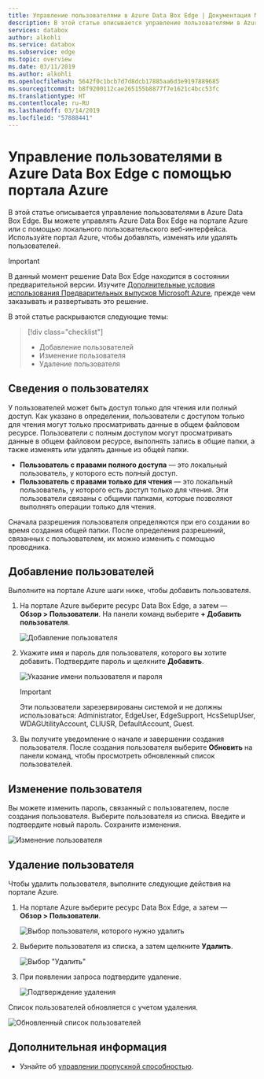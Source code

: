 ```yaml
---
title: Управление пользователями в Azure Data Box Edge | Документация Майкрософт
description: В этой статье описывается управление пользователями в Azure Data Box Edge с помощью портала Azure.
services: databox
author: alkohli
ms.service: databox
ms.subservice: edge
ms.topic: overview
ms.date: 03/11/2019
ms.author: alkohli
ms.openlocfilehash: 5642f0c1bcb7d7d8dcb17885aa6d3e9197889685
ms.sourcegitcommit: b8f9200112cae265155b8877f7e1621c4bcc53fc
ms.translationtype: HT
ms.contentlocale: ru-RU
ms.lasthandoff: 03/14/2019
ms.locfileid: "57888441"
---
```

# <a name="use-the-azure-portal-to-manage-users-on-your-azure-data-box-edge"></a>Управление пользователями в Azure Data Box Edge с помощью портала Azure

В этой статье описывается управление пользователями в Azure Data Box Edge. Вы можете управлять Azure Data Box Edge на портале Azure или с помощью локального пользовательского веб-интерфейса. Используйте портал Azure, чтобы добавлять, изменять или удалять пользователей.

> [!IMPORTANT]
> В данный момент решение Data Box Edge находится в состоянии предварительной версии. Изучите [Дополнительные условия использования Предварительных выпусков Microsoft Azure](https://azure.microsoft.com/support/legal/preview-supplemental-terms/), прежде чем заказывать и развертывать это решение.

В этой статье раскрываются следующие темы:

> [!div class="checklist"]
> * Добавление пользователей
> * Изменение пользователя
> * Удаление пользователя

## <a name="about-users"></a>Сведения о пользователях

У пользователей может быть доступ только для чтения или полный доступ. Как указано в определении, пользователи с доступом только для чтения могут только просматривать данные в общем файловом ресурсе. Пользователи с полным доступом могут просматривать данные в общем файловом ресурсе, выполнять запись в общие папки, а также изменять или удалять данные из общей папки.

 - **Пользователь с правами полного доступа** — это локальный пользователь, у которого есть полный доступ.
 - **Пользователь с правами только для чтения** — это локальный пользователь, у которого есть доступ только для чтения. Эти пользователи связаны с общими папками, которые позволяют выполнять операции только для чтения.

Сначала разрешения пользователя определяются при его создании во время создания общей папки. После определения разрешений, связанных с пользователем, их можно изменить с помощью проводника. 


## <a name="add-a-user"></a>Добавление пользователей

Выполните на портале Azure шаги ниже, чтобы добавить пользователя.

1. На портале Azure выберите ресурс Data Box Edge, а затем — **Обзор > Пользователи**. На панели команд выберите **+ Добавить пользователя**.

    ![Добавление пользователя](media/data-box-edge-manage-users/add-user-1.png)

2. Укажите имя и пароль для пользователя, которого вы хотите добавить. Подтвердите пароль и щелкните **Добавить**.

    ![Указание имени пользователя и пароля](media/data-box-edge-manage-users/add-user-2.png)

    > [!IMPORTANT] 
    > Эти пользователи зарезервированы системой и не должны использоваться: Administrator, EdgeUser, EdgeSupport, HcsSetupUser, WDAGUtilityAccount, CLIUSR, DefaultAccount, Guest.  

3. Вы получите уведомление о начале и завершении создания пользователя. После создания пользователя выберите **Обновить** на панели команд, чтобы просмотреть обновленный список пользователей.


## <a name="modify-user"></a>Изменение пользователя

Вы можете изменить пароль, связанный с пользователем, после создания пользователя. Выберите пользователя из списка. Введите и подтвердите новый пароль. Сохраните изменения.
 
![Изменение пользователя](media/data-box-edge-manage-users/modify-user-1.png)


## <a name="delete-a-user"></a>Удаление пользователя

Чтобы удалить пользователя, выполните следующие действия на портале Azure.


1. На портале Azure выберите ресурс Data Box Edge, а затем — **Обзор > Пользователи**.

    ![Выбор пользователя, которого нужно удалить](media/data-box-edge-manage-users/delete-user-1.png)

2. Выберите пользователя из списка, а затем щелкните **Удалить**.  

   ![Выбор "Удалить"](media/data-box-edge-manage-users/delete-user-2.png)

3. При появлении запроса подтвердите удаление. 

   ![Подтверждение удаления](media/data-box-edge-manage-users/delete-user-3.png)

Список пользователей обновляется с учетом удаления.

![Обновленный список пользователей](media/data-box-edge-manage-users/delete-user-4.png)


## <a name="next-steps"></a>Дополнительная информация

- Узнайте об [управлении пропускной способностью](data-box-edge-manage-bandwidth-schedules.md).
